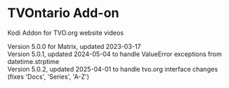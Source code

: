 # TVOntario Add-on

Kodi Addon for TVO.org website videos

Version 5.0.0 for Matrix, updated 2023-03-17  
Version 5.0.1, updated 2024-05-04 to handle ValueError exceptions from datetime.strptime  
Version 5.0.2, updated 2025-04-01 to handle tvo.org interface changes (fixes 'Docs', 'Series', 'A-Z')  
